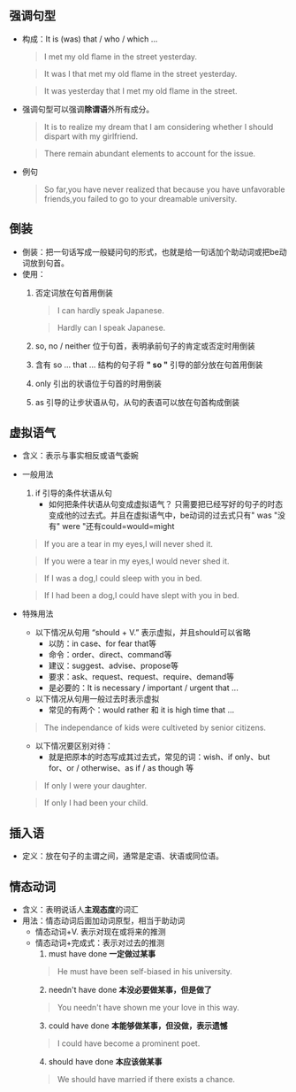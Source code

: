 <!--
 * @Author: your name
 * @Date: 2020-04-03 09:29:08
 * @LastEditTime: 2020-04-17 08:58:50
 * @LastEditors: Please set LastEditors
 * @Description: In User Settings Edit
 * @FilePath: \NOTEBOOK\特殊结构.md
 -->
## 强调句型
+ 构成：It is (was) that / who / which ...
  > I met my old flame in the street yesterday.

  > It was I that met my old flame in the street yesterday.

  > It was yesterday that I met my old flame in the street.

+ 强调句型可以强调**除谓语**外所有成分。
  > It is to realize my dream that I am considering whether I should dispart with my girlfriend.

  > There remain abundant elements to account for the issue.

+ 例句
  > So far,you have never realized that because you have unfavorable friends,you failed to go to your dreamable university.

## 倒装
+ 倒装：把一句话写成一般疑问句的形式，也就是给一句话加个助动词或把be动词放到句首。
+ 使用：
  1. 否定词放在句首用倒装
     > I can hardly speak Japanese.

     > Hardly can I speak Japanese.
  2. so, no / neither 位于句首，表明承前句子的肯定或否定时用倒装
  3. 含有 so ... that ... 结构的句子将 **" so "** 引导的部分放在句首用倒装
  4. only 引出的状语位于句首的时用倒装
  5. as 引导的让步状语从句，从句的表语可以放在句首构成倒装
## 虚拟语气
+ 含义：表示与事实相反或语气委婉
+ 一般用法
  1. if 引导的条件状语从句
     + 如何把条件状语从句变成虚拟语气？
       只需要把已经写好的句子的时态变成他的过去式。并且在虚拟语气中，be动词的过去式只有" was "没有" were "还有could=would=might
   > If you are a tear in my eyes,I will never shed it.

   > If you were a tear in my eyes,I would never shed it.

   > If I was a dog,I could sleep with you in bed. 

   > If I had been a dog,I could have slept with you in bed. 
+ 特殊用法
   + 以下情况从句用 “should + V.” 表示虚拟，并且should可以省略
     - 以防：in case、for fear that等
     - 命令：order、direct、command等
     - 建议：suggest、advise、propose等
     - 要求：ask、request、request、require、demand等
     - 是必要的：It is necessary / important / urgent that ...
   + 以下情况从句用一般过去时表示虚拟
     - 常见的有两个：would rather 和 it is high time that ...
    > The independance of kids were cultiveted by senior citizens.
   + 以下情况要区别对待：
     - 就是把原本的时态写成其过去式，常见的词：wish、if only、but for、or / otherwise、as if / as though 等
    > If only I were your daughter.

    > If only I had been your child.

## 插入语
+ 定义：放在句子的主谓之间，通常是定语、状语或同位语。
## 情态动词
+ 含义：表明说话人**主观态度**的词汇
+ 用法：情态动词后面加动词原型，相当于助动词
  - 情态动词+V. 表示对现在或将来的推测
  - 情态动词+完成式：表示对过去的推测
     1. must have done **一定做过某事**
       > He must have been self-biased in his university.
     2. needn't have done **本没必要做某事，但是做了**
       > You needn't have shown me your love in this way.
     3. could have done **本能够做某事，但没做，表示遗憾**
       > I could have become a prominent poet.
     4. should have done **本应该做某事**
       > We should have married if there exists a chance.